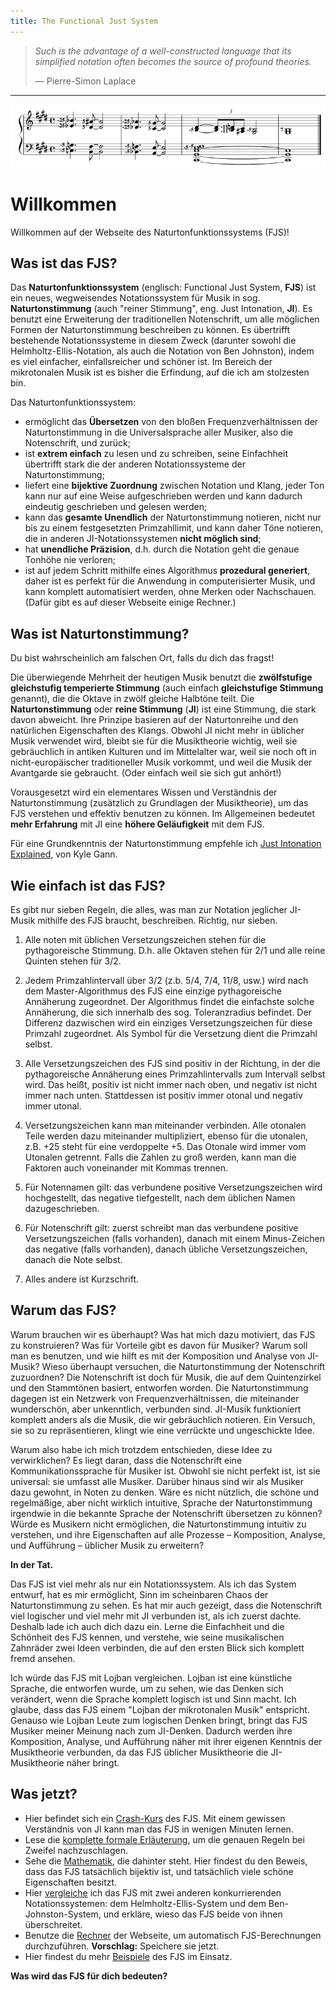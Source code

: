 ```yaml
---
title: The Functional Just System
---
```


> *Such is the advantage of a well-constructed language that its simplified notation often becomes the source of profound theories.*
>
> — Pierre-Simon Laplace

---

<img src="../assets/impression.png" alt="So sieht das FJS aus!">

# Willkommen

Willkommen auf der Webseite des Naturtonfunktionssystems (FJS)!

## Was ist das FJS?

Das **Naturtonfunktionssystem** (englisch: Functional Just System, **FJS**) ist ein neues, wegweisendes Notationssystem für Musik in sog. **Naturtonstimmung** (auch "reiner Stimmung", eng. Just Intonation, **JI**). Es benutzt eine Erweiterung der traditionellen Notenschrift, um alle möglichen Formen der Naturtonstimmung beschreiben zu können. Es übertrifft bestehende Notationssysteme in diesem Zweck (darunter sowohl die Helmholtz-Ellis-Notation, als auch die Notation von Ben Johnston), indem es viel einfacher, einfallsreicher und schöner ist. Im Bereich der mikrotonalen Musik ist es bisher die Erfindung, auf die ich am stolzesten bin.

Das Naturtonfunktionssystem:

- ermöglicht das **Übersetzen** von den bloßen Frequenzverhältnissen der Naturtonstimmung in die Universalsprache aller Musiker, also die Notenschrift, und zurück;
- ist **extrem einfach** zu lesen und zu schreiben, seine Einfachheit übertrifft stark die der anderen Notationssysteme der Naturtonstimmung;
- liefert eine **bijektive Zuordnung** zwischen Notation und Klang, jeder Ton kann nur auf eine Weise aufgeschrieben werden und kann dadurch eindeutig geschrieben und gelesen werden;
- kann das **gesamte Unendlich** der Naturtonstimmung notieren, nicht nur bis zu einem festgesetzten Primzahllimit, und kann daher Töne notieren, die in anderen JI-Notationssystemen **nicht möglich sind**;
- hat **unendliche Präzision**, d.h. durch die Notation geht die genaue Tonhöhe nie verloren;
- ist auf jedem Schritt mithilfe eines Algorithmus **prozedural generiert**, daher ist es perfekt für die Anwendung in computerisierter Musik, und kann komplett automatisiert werden, ohne Merken oder Nachschauen. (Dafür gibt es auf dieser Webseite einige Rechner.)

## Was ist Naturtonstimmung?

Du bist wahrscheinlich am falschen Ort, falls du dich das fragst!

Die überwiegende Mehrheit der heutigen Musik benutzt die **zwölfstufige gleichstufig temperierte Stimmung** (auch einfach **gleichstufige Stimmung** genannt), die die Oktave in zwölf gleiche Halbtöne teilt. Die **Naturtonstimmung** oder **reine Stimmung** (**JI**) ist eine Stimmung, die stark davon abweicht. Ihre Prinzipe basieren auf der Naturtonreihe und den natürlichen Eigenschaften des Klangs. Obwohl JI nicht mehr in üblicher Musik verwendet wird, bleibt sie für die Musiktheorie wichtig, weil sie gebräuchlich in antiken Kulturen und im Mittelalter war, weil sie noch oft in nicht-europäischer traditioneller Musik vorkommt, und weil die Musik der Avantgarde sie gebraucht. (Oder einfach weil sie sich gut anhört!)

Vorausgesetzt wird ein elementares Wissen und Verständnis der Naturtonstimmung (zusätzlich zu Grundlagen der Musiktheorie), um das FJS verstehen und effektiv benutzen zu können. Im Allgemeinen bedeutet **mehr Erfahrung** mit JI eine **höhere Geläufigkeit** mit dem FJS.

Für eine Grundkenntnis der Naturtonstimmung empfehle ich [Just Intonation Explained](https://www.kylegann.com/tuning.html), von Kyle Gann.

## Wie einfach ist das FJS?

Es gibt nur sieben Regeln, die alles, was man zur Notation jeglicher JI-Musik mithilfe des FJS braucht, beschreiben. Richtig, nur sieben.

1. Alle noten mit üblichen Versetzungszeichen stehen für die pythagoreische Stimmung. D.h. alle Oktaven stehen für 2/1 und alle reine Quinten stehen für 3/2.

2. Jedem Primzahlintervall über 3/2 (z.b. 5/4, 7/4, 11/8, usw.) wird nach dem Master-Algorithmus des FJS eine einzige pythagoreische Annäherung zugeordnet. Der Algorithmus findet die einfachste solche Annäherung, die sich innerhalb des sog. Toleranzradius befindet. Der Differenz dazwischen wird ein einziges Versetzungszeichen für diese Primzahl zugeordnet. Als Symbol für die Versetzung dient die Primzahl selbst.

3. Alle Versetzungszeichen des FJS sind positiv in der Richtung, in der die pythagoreische Annäherung eines Primzahlintervalls zum Intervall selbst wird. Das heißt, positiv ist nicht immer nach oben, und negativ ist nicht immer nach unten. Stattdessen ist positiv immer otonal und negativ immer utonal.

4. Versetzungszeichen kann man miteinander verbinden. Alle otonalen Teile werden dazu miteinander multipliziert, ebenso für die utonalen, z.B. +25 steht für eine verdoppelte +5. Das Otonale wird immer vom Utonalen getrennt. Falls die Zahlen zu groß werden, kann man die Faktoren auch voneinander mit Kommas trennen.

5. Für Notennamen gilt: das verbundene positive Versetzungszeichen wird hochgestellt, das negative tiefgestellt, nach dem üblichen Namen dazugeschrieben.

6. Für Notenschrift gilt: zuerst schreibt man das verbundene positive Versetzungszeichen (falls vorhanden), danach mit einem Minus-Zeichen das negative (falls vorhanden), danach übliche Versetzungszeichen, danach die Note selbst.

7. Alles andere ist Kurzschrift.

## Warum das FJS?

Warum brauchen wir es überhaupt? Was hat mich dazu motiviert, das FJS zu konstruieren? Was für Vorteile gibt es davon für Musiker? Warum soll man es benutzen, und wie hilft es mit der Komposition und Analyse von JI-Musik? Wieso überhaupt versuchen, die Naturtonstimmung der Notenschrift zuzuordnen? Die Notenschrift ist doch für Musik, die auf dem Quintenzirkel und den Stammtönen basiert, entworfen worden. Die Naturtonstimmung dagegen ist ein Netzwerk von Frequenzverhältnissen, die miteinander wunderschön, aber unkenntlich, verbunden sind. JI-Musik funktioniert komplett anders als die Musik, die wir gebräuchlich notieren. Ein Versuch, sie so zu repräsentieren, klingt wie eine verrückte und ungeschickte Idee.

Warum also habe ich mich trotzdem entschieden, diese Idee zu verwirklichen? Es liegt daran, dass die Notenschrift eine Kommunikationssprache für Musiker ist. Obwohl sie nicht perfekt ist, ist sie universal: sie umfasst alle Musiker. Darüber hinaus sind wir als Musiker dazu gewohnt, in Noten zu denken. Wäre es nicht nützlich, die schöne und regelmäßige, aber nicht wirklich intuitive, Sprache der Naturtonstimmung irgendwie in die bekannte Sprache der Notenschrift übersetzen zu können? Würde es Musikern nicht ermöglichen, die Naturtonstimmung intuitiv zu verstehen, und ihre Eigenschaften auf alle Prozesse – Komposition, Analyse, und Aufführung – üblicher Musik zu erweitern?

**In der Tat.**

Das FJS ist viel mehr als nur ein Notationssystem. Als ich das System entwurf, hat es mir ermöglicht, Sinn im scheinbaren Chaos der Naturtonstimmung zu sehen. Es hat mir auch gezeigt, dass die Notenschrift viel logischer und viel mehr mit JI verbunden ist, als ich zuerst dachte. Deshalb lade ich auch dich dazu ein. Lerne die Einfachheit und die Schönheit des FJS kennen, und verstehe, wie seine musikalischen Zahnräder zwei Ideen verbinden, die auf den ersten Blick sich komplett fremd ansehen.

Ich würde das FJS mit Lojban vergleichen. Lojban ist eine künstliche Sprache, die entworfen wurde, um zu sehen, wie das Denken sich verändert, wenn die Sprache komplett logisch ist und Sinn macht. Ich glaube, dass das FJS einem "Lojban der mikrotonalen Musik" entspricht. Genauso wie Lojban Leute zum logischen Denken bringt, bringt das FJS Musiker meiner Meinung nach zum JI-Denken. Dadurch werden ihre Komposition, Analyse, und Aufführung näher mit ihrer eigenen Kenntnis der Musiktheorie verbunden, da das FJS üblicher Musiktheorie die JI-Musiktheorie näher bringt.

## Was jetzt?

- Hier befindet sich ein [Crash-Kurs](crash.html) des FJS. Mit einem gewissen Verständnis von JI kann man das FJS in wenigen Minuten lernen.
- Lese die [komplette formale Erläuterung](rules.html), um die genauen Regeln bei Zweifel nachzuschlagen.
- Sehe die [Mathematik](math.html), die dahinter steht. Hier findest du den Beweis, dass das FJS tatsächlich bijektiv ist, und tatsächlich viele schöne Eigenschaften besitzt.
- Hier [vergleiche](compare.html) ich das FJS mit zwei anderen konkurrierenden Notationssystemen: dem Helmholtz-Ellis-System und dem Ben-Johnston-System, und erkläre, wieso das FJS beide von ihnen überschreitet.
- Benutze die [Rechner](calc.html) der Webseite, um automatisch FJS-Berechnungen durchzuführen. **Vorschlag:** Speichere sie jetzt.
- Hier findest du mehr [Beispiele](examples.html) des FJS im Einsatz.

**Was wird das FJS für dich bedeuten?**
